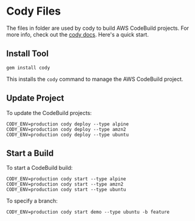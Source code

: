 # Cody Files

The files in folder are used by cody to build AWS CodeBuild projects.  For more info, check out the [cody docs](https://cody.run). Here's a quick start.

## Install Tool

    gem install cody

This installs the `cody` command to manage the AWS CodeBuild project.

## Update Project

To update the CodeBuild projects:

    CODY_ENV=production cody deploy --type alpine
    CODY_ENV=production cody deploy --type amzn2
    CODY_ENV=production cody deploy --type ubuntu

## Start a Build

To start a CodeBuild build:

    CODY_ENV=production cody start --type alpine
    CODY_ENV=production cody start --type amzn2
    CODY_ENV=production cody start --type ubuntu

To specify a branch:

    CODY_ENV=production cody start demo --type ubuntu -b feature
